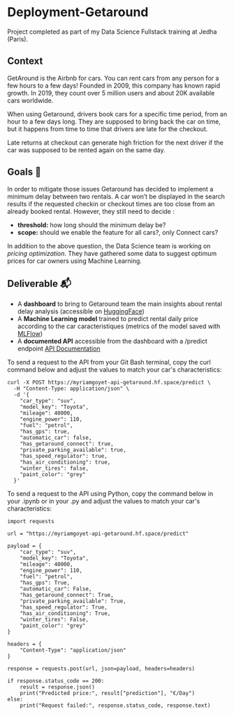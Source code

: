 # Deployment-Getaround
Project completed as part of my Data Science Fullstack training at Jedha (Paris).

## Context 
GetAround is the Airbnb for cars. You can rent cars from any person for a few hours to a few days! Founded in 2009, this company has known rapid growth. In 2019, they count over 5 million users and about 20K available cars worldwide. 

When using Getaround, drivers book cars for a specific time period, from an hour to a few days long. They are supposed to bring back the car on time, but it happens from time to time that drivers are late for the checkout.

Late returns at checkout can generate high friction for the next driver if the car was supposed to be rented again on the same day.

## Goals 🎯

In order to mitigate those issues Getaround has decided to implement a minimum delay between two rentals. A car won’t be displayed in the search results if the requested checkin or checkout times are too close from an already booked rental.
However, they still need to decide :
* **threshold:** how long should the minimum delay be?
* **scope:** should we enable the feature for all cars?, only Connect cars?

In addition to the above question, the Data Science team is working on *pricing optimization*. They have gathered some data to suggest optimum prices for car owners using Machine Learning. 

## Deliverable 📬

- A **dashboard** to bring to Getaround team the main insights about rental delay analysis (accessible on [HuggingFace](https://huggingface.co/spaces/myriamgoyet/Getaround_dashboard))
- A **Machine Learning model** trained to predict rental daily price according to the car caracteristiques (metrics of the model saved with [MLFlow](https://myriamgoyet-mlflow-getaround.hf.space/#/experiments/2?viewStateShareKey=18ffe60a67aa365fe49c7306d732974666332474b1684e47b8a1af1298c6cf2c&compareRunsMode=TABLE))
- A **documented API** accessible from the dashboard with a /predict endpoint [API Documentation](https://myriamgoyet-api-getaround.hf.space/docs)

To send a request to the API from your Git Bash terminal, copy the curl command below and adjust the values to match your car's characteristics:
```
curl -X POST https://myriamgoyet-api-getaround.hf.space/predict \
  -H "Content-Type: application/json" \
  -d '{
    "car_type": "suv",
    "model_key": "Toyota",
    "mileage": 40000,
    "engine_power": 110,
    "fuel": "petrol",
    "has_gps": true,
    "automatic_car": false,
    "has_getaround_connect": true,
    "private_parking_available": true,
    "has_speed_regulator": true,
    "has_air_conditioning": true,
    "winter_tires": false,
    "paint_color": "grey"
  }'
```
To send a request to the API using Python, copy the command below in your .ipynb or in your .py and adjust the values to match your car's characteristics:
```
import requests

url = "https://myriamgoyet-api-getaround.hf.space/predict"

payload = {
    "car_type": "suv",
    "model_key": "Toyota",
    "mileage": 40000,
    "engine_power": 110,
    "fuel": "petrol",
    "has_gps": True,
    "automatic_car": False,
    "has_getaround_connect": True,
    "private_parking_available": True,
    "has_speed_regulator": True,
    "has_air_conditioning": True,
    "winter_tires": False,
    "paint_color": "grey"
}

headers = {
    "Content-Type": "application/json"
}

response = requests.post(url, json=payload, headers=headers)

if response.status_code == 200:
    result = response.json()
    print("Predicted price:", result["prediction"], "€/Day")
else:
    print("Request failed:", response.status_code, response.text)
```
